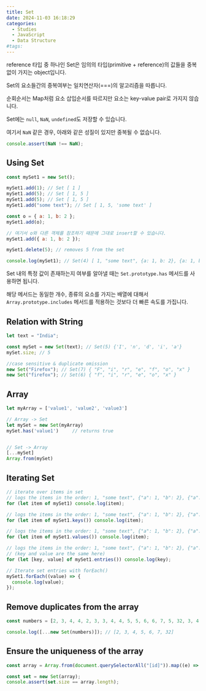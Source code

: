 ```yaml
---
title: Set
date: 2024-11-03 16:18:29
categories:
  - Studies
  - JavaScript
  - Data Structure
#tags:
---
```

reference 타입 중 하나인 Set은 임의의 타입(primitive + reference)의 값들을 중복없이 가지는 object입니다.

Set의 요소들간의 중복여부는 일치연산자(===)의 알고리즘을 따릅니다.

순회순서는 Map처럼 요소 삽입순서를 따르지만 요소는 key-value pair로 가지지 않습니다.

Set에는 `null`, `NaN`, `undefined`도 저장할 수 있습니다.

여기서 `NaN` 같은 경우, 아래와 같은 성질이 있지만 중복될 수 없습니다.

```js
console.assert(NaN !== NaN);
```

## Using Set

```js
const mySet1 = new Set();

mySet1.add(1); // Set [ 1 ]
mySet1.add(5); // Set [ 1, 5 ]
mySet1.add(5); // Set [ 1, 5 ]
mySet1.add("some text"); // Set [ 1, 5, 'some text' ]

const o = { a: 1, b: 2 };
mySet1.add(o);

// 여기서 o와 다른 객체를 참조하기 때문에 그대로 insert할 수 있습니다.
mySet1.add({ a: 1, b: 2 });

mySet1.delete(5); // removes 5 from the set

console.log(mySet1); // Set(4) [ 1, "some text", {a: 1, b: 2}, {a: 1, b: 2} ]
```

Set 내의 특정 값이 존재하는지 여부를 알아낼 때는 `Set.prototype.has` 메서드를 사용하면 됩니다.

해당 메서드는 동일한 개수, 종류의 요소를 가지는 배열에 대해서 `Array.prototype.includes` 메서드를 적용하는 것보다 더 빠른 속도를 가집니다.

## Relation with String

```js
let text = "India";

const mySet = new Set(text); // Set(5) {'I', 'n', 'd', 'i', 'a'}
mySet.size; // 5

//case sensitive & duplicate omission
new Set("Firefox"); // Set(7) { "F", "i", "r", "e", "f", "o", "x" }
new Set("firefox"); // Set(6) { "f", "i", "r", "e", "o", "x" }
```

## Array

```js
let myArray = ['value1', 'value2', 'value3']

// Array -> Set
let mySet = new Set(myArray)
mySet.has('value1')     // returns true


// Set -> Array
[...mySet]
Array.from(mySet)
```

## Iterating Set

```js
// iterate over items in set
// logs the items in the order: 1, "some text", {"a": 1, "b": 2}, {"a": 1, "b": 2}
for (let item of mySet1) console.log(item);

// logs the items in the order: 1, "some text", {"a": 1, "b": 2}, {"a": 1, "b": 2}
for (let item of mySet1.keys()) console.log(item);

// logs the items in the order: 1, "some text", {"a": 1, "b": 2}, {"a": 1, "b": 2}
for (let item of mySet1.values()) console.log(item);

// logs the items in the order: 1, "some text", {"a": 1, "b": 2}, {"a": 1, "b": 2}
// (key and value are the same here)
for (let [key, value] of mySet1.entries()) console.log(key);

// Iterate set entries with forEach()
mySet1.forEach((value) => {
  console.log(value);
});
```

## Remove duplicates from the array

```js
const numbers = [2, 3, 4, 4, 2, 3, 3, 4, 4, 5, 5, 6, 6, 7, 5, 32, 3, 4, 5];

console.log([...new Set(numbers)]); // [2, 3, 4, 5, 6, 7, 32]
```

## Ensure the uniqueness of the array

```js
const array = Array.from(document.querySelectorAll("[id]")).map((e) => e.id);

const set = new Set(array);
console.assert(set.size == array.length);
```
